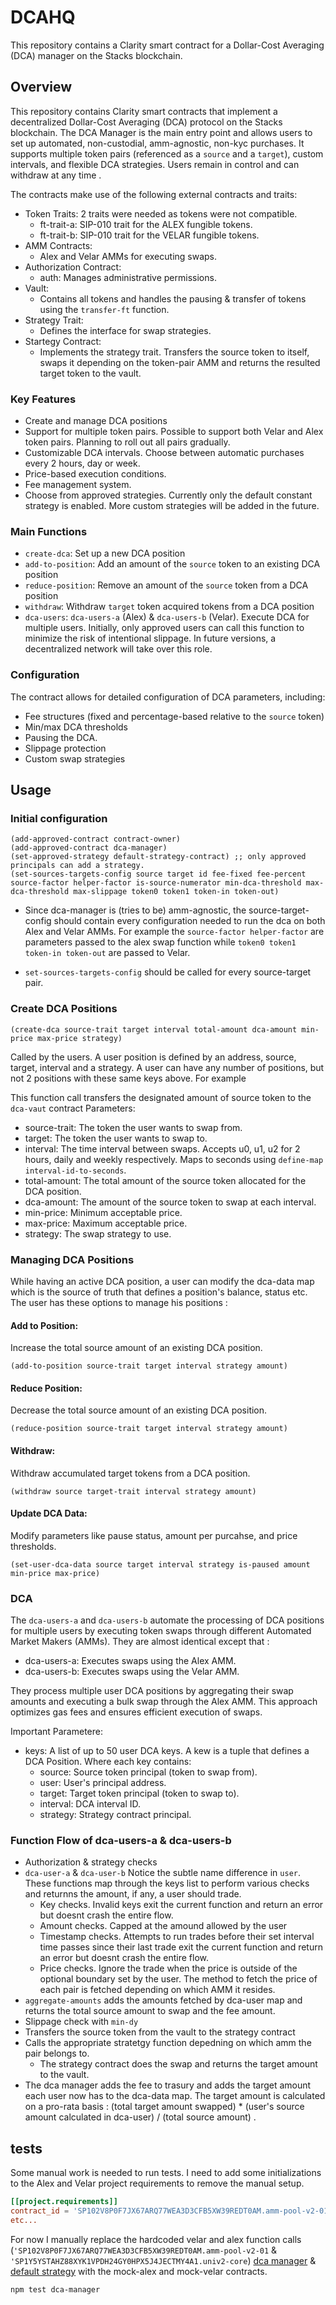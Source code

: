 # DCAHQ

This repository contains a Clarity smart contract for a Dollar-Cost Averaging (DCA) manager on the Stacks blockchain.

## Overview

This repository contains Clarity smart contracts that implement a decentralized Dollar-Cost Averaging (DCA) protocol on the Stacks blockchain. The DCA Manager is the main entry point and allows users to set up automated, non-custodial, amm-agnostic, non-kyc purchases. It supports multiple token pairs (referenced as a `source` and a `target`), custom intervals, and flexible DCA strategies. Users remain in control and can withdraw at any time .

The contracts make use of the following external contracts and traits:

- Token Traits:
  2 traits were needed as tokens were not compatible.
  - ft-trait-a: SIP-010 trait for the ALEX fungible tokens.
  - ft-trait-b: SIP-010 trait for the VELAR fungible tokens.
- AMM Contracts:
  - Alex and Velar AMMs for executing swaps.
- Authorization Contract:
  - auth: Manages administrative permissions.
- Vault:
  - Contains all tokens and handles the pausing & transfer of tokens using the `transfer-ft` function.
- Strategy Trait:
  - Defines the interface for swap strategies.
- Startegy Contract:
  - Implements the strategy trait. Transfers the source token to itself, swaps it depending on the token-pair AMM and returns the resulted target token to the vault.

### Key Features

- Create and manage DCA positions
- Support for multiple token pairs. Possible to support both Velar and Alex token pairs. Planning to roll out all pairs gradually.
- Customizable DCA intervals. Choose between automatic purchases every 2 hours, day or week.
- Price-based execution conditions.
- Fee management system.
- Choose from approved strategies. Currently only the default constant strategy is enabled. More custom strategies will be added in the future.

### Main Functions

- `create-dca`: Set up a new DCA position
- `add-to-position`: Add an amount of the `source` token to an existing DCA position
- `reduce-position`: Remove an amount of the `source` token from a DCA position
- `withdraw`: Withdraw `target` token acquired tokens from a DCA position
- `dca-users`: `dca-users-a` (Alex) & `dca-users-b` (Velar). Execute DCA for multiple users. Initially, only approved users can call this function to minimize the risk of intentional slippage. In future versions, a decentralized network will take over this role.

### Configuration

The contract allows for detailed configuration of DCA parameters, including:

- Fee structures (fixed and percentage-based relative to the `source` token)
- Min/max DCA thresholds
- Pausing the DCA.
- Slippage protection
- Custom swap strategies

## Usage

### Initial configuration

```
(add-approved-contract contract-owner)
(add-approved-contract dca-manager)
(set-approved-strategy default-strategy-contract) ;; only approved principals can add a strategy.
(set-sources-targets-config source target id fee-fixed fee-percent source-factor helper-factor is-source-numerator min-dca-threshold max-dca-threshold max-slippage token0 token1 token-in token-out)
```

- Since dca-manager is (tries to be) amm-agnostic, the source-target-config should contain every configuration needed to run the dca on both Alex and Velar AMMs. For example the `source-factor helper-factor` are parameters passed to the alex swap function while `token0 token1 token-in token-out` are passed to Velar.

- `set-sources-targets-config` should be called for every source-target pair.

### Create DCA Positions

```
(create-dca source-trait target interval total-amount dca-amount min-price max-price strategy)
```

Called by the users. A user position is defined by an address, source, target, interval and a strategy. A user can have any number of positions, but not 2 positions with these same keys above. For example

This function call transfers the designated amount of source token to the `dca-vaut` contract
Parameters:

- source-trait: The token the user wants to swap from.
- target: The token the user wants to swap to.
- interval: The time interval between swaps. Accepts u0, u1, u2 for 2 hours, daily and weekly respectively. Maps to seconds using `define-map interval-id-to-seconds`.
- total-amount: The total amount of the source token allocated for the DCA position.
- dca-amount: The amount of the source token to swap at each interval.
- min-price: Minimum acceptable price.
- max-price: Maximum acceptable price.
- strategy: The swap strategy to use.

### Managing DCA Positions

While having an active DCA position, a user can modify the dca-data map which is the source of truth that defines a position's balance, status etc. The user has these options to manage his positions :

#### Add to Position:

Increase the total source amount of an existing DCA position.

`(add-to-position source-trait target interval strategy amount)`

#### Reduce Position:

Decrease the total source amount of an existing DCA position.

`(reduce-position source-trait target interval strategy amount)`

#### Withdraw:

Withdraw accumulated target tokens from a DCA position.

`(withdraw source target-trait interval strategy amount)`

#### Update DCA Data:

Modify parameters like pause status, amount per purcahse, and price thresholds.

`(set-user-dca-data source target interval strategy is-paused amount min-price max-price)`

### DCA

The `dca-users-a` and `dca-users-b` automate the processing of DCA positions for multiple users by executing token swaps through different Automated Market Makers (AMMs).
They are almost identical except that :

- dca-users-a: Executes swaps using the Alex AMM.
- dca-users-b: Executes swaps using the Velar AMM.

They process multiple user DCA positions by aggregating their swap amounts and executing a bulk swap through the Alex AMM. This approach optimizes gas fees and ensures efficient execution of swaps.

Important Parametere:

- keys: A list of up to 50 user DCA keys. A kew is a tuple that defines a DCA Position. Where each key contains:
  - source: Source token principal (token to swap from).
  - user: User's principal address.
  - target: Target token principal (token to swap to).
  - interval: DCA interval ID.
  - strategy: Strategy contract principal.

### Function Flow of dca-users-a & dca-users-b

- Authorization & strategy checks
- `dca-user-a` & `dca-user-b`
  Notice the subtle name difference in `user`. These functions map through the keys list to perform various checks and returnns the amount, if any, a user should trade.
  - Key checks. Invalid keys exit the current function and return an error but doesnt crash the entire flow.
  - Amount checks. Capped at the amound allowed by the user
  - Timestamp checks. Attempts to run trades before their set interval time passes since their last trade exit the current function and return an error but doesnt crash the entire flow.
  - Price checks. Ignore the trade when the price is outside of the optional boundary set by the user. The method to fetch the price of each pair is fetched depending on which AMM it resides.
- `aggregate-amounts` adds the amounts fetched by dca-user map and returns the total source amount to swap and the fee amount.
- Slippage check with `min-dy`
- Transfers the source token from the vault to the strategy contract
- Calls the appropriate stratetgy function depedning on which amm the pair belongs to.
  - The strategy contract does the swap and returns the target amount to the vault.
- The dca manager adds the fee to trasury and adds the target amount each user now has to the dca-data map. The target amount is calculated on a pro-rata basis : (total target amount swapped) \* (user's source amount calculated in dca-user) / (total source amount) .

## tests

Some manual work is needed to run tests. I need to add some initializations to the Alex and Velar project requirements to remove the manual setup.

```toml
[[project.requirements]]
contract_id = 'SP102V8P0F7JX67ARQ77WEA3D3CFB5XW39REDT0AM.amm-pool-v2-01'
etc...
```

For now I manually replace the hardcoded velar and alex function calls (`'SP102V8P0F7JX67ARQ77WEA3D3CFB5XW39REDT0AM.amm-pool-v2-01` & `'SP1Y5YSTAHZ88XYK1VPDH24GY0HPX5J4JECTMY4A1.univ2-core`) [dca manager](contracts/dca-manager.clar) & [default strategy](contracts/default-strategy.clar) with the mock-alex and mock-velar contracts.

```bash
npm test dca-manager
```
